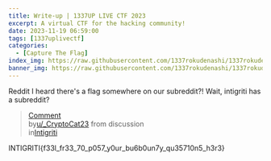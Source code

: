 ```yaml
---
title: Write-up | 1337UP LIVE CTF 2023
excerpt: A virtual CTF for the hacking community!
date: 2023-11-19 06:59:00
tags: [1337uplivectf]
categories:
  - [Capture The Flag]
index_img: https://raw.githubusercontent.com/1337rokudenashi/1337rokudenashi.github.io/main/reincarnation.png
banner_img: https://raw.githubusercontent.com/1337rokudenashi/1337rokudenashi.github.io/main/1337rokudenashi.png
---
```


Reddit
I heard there's a flag somewhere on our subreddit?! Wait, intigriti has a subreddit?

<blockquote class="reddit-embed-bq" data-embed-height="220"><a href="https://www.reddit.com/r/Intigriti/comments/17vtfhs/comment/k9mkfxn/">Comment</a><br> by<a href="https://www.reddit.com/user/_CryptoCat23/">u/_CryptoCat23</a> from discussion<a href="https://www.reddit.com/r/Intigriti/comments/17vtfhs/1337up_live_ctf_2023_team_registrations_are_now/"><no value=""></no></a><br> in<a href="https://www.reddit.com/r/Intigriti/">Intigriti</a></blockquote><script async="" src="https://embed.reddit.com/widgets.js" charset="UTF-8"></script>

INTIGRITI{f33l_fr33_70_p057_y0ur_bu6b0un7y_qu35710n5_h3r3}
